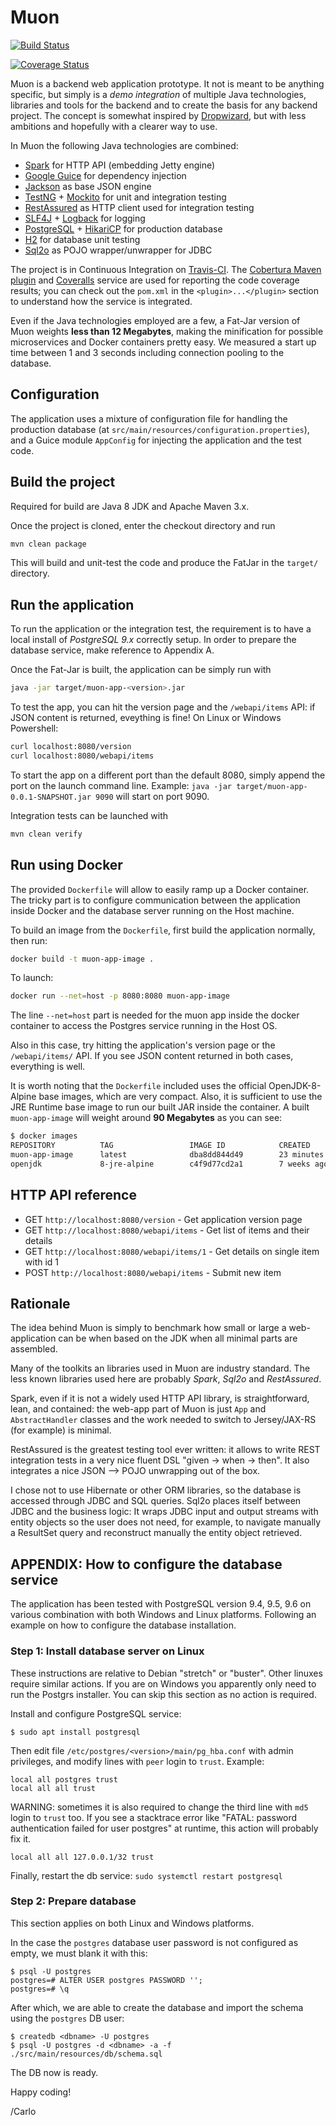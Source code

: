 # Muon

[![Build Status](https://travis-ci.org/carlomorelli/muon-app.svg?branch=master)](https://travis-ci.org/carlomorelli/muon-app)

[![Coverage Status](https://coveralls.io/repos/github/carlomorelli/muon-app/badge.svg?branch=master)](https://coveralls.io/github/carlomorelli/muon-app?branch=master)

Muon is a backend web application prototype.
It not is meant to be anything specific, but simply is a *demo integration* of multiple Java technologies, libraries and tools for the backend and to create the basis for any backend project.
The concept is somewhat inspired by [Dropwizard](www.dropwizard.io), but with less ambitions and hopefully with a clearer way to use.

In Muon the following Java technologies are combined:

* [Spark](http://sparkjava.com/) for HTTP API (embedding Jetty engine)
* [Google Guice](https://github.com/google/guice) for dependency injection
* [Jackson](https://github.com/FasterXML/jackson) as base JSON engine
* [TestNG](http://testng.org/doc/) + [Mockito](http://site.mockito.org/) for unit and integration testing
* [RestAssured](http://rest-assured.io/) as HTTP client used for integration testing
* [SLF4J](https://www.slf4j.org/) + [Logback](https://logback.qos.ch/) for logging
* [PostgreSQL](https://jdbc.postgresql.org/) + [HikariCP](https://github.com/brettwooldridge/HikariCP) for production database
* [H2](http://www.h2database.com/html/main.html) for database unit testing
* [Sql2o](http://www.sql2o.org/) as POJO wrapper/unwrapper for JDBC 

The project is in Continuous Integration on [Travis-CI](https://travis-ci.org/carlomorelli/project-muon).
The [Cobertura Maven plugin](http://www.mojohaus.org/cobertura-maven-plugin/) and [Coveralls](https://coveralls.io/github/carlomorelli/project-muon) service are used for reporting the code coverage results; you can check out the `pom.xml` in the `<plugin>...</plugin>` section to understand how the service is integrated.

Even if the Java technologies employed are a few, a Fat-Jar version of Muon weights **less than 12 Megabytes**, making the minification for possible microservices and Docker containers pretty easy. We measured a start up time between 1 and 3 seconds including connection pooling to the database.

## Configuration
The application uses a mixture of configuration file for handling the production database (at `src/main/resources/configuration.properties`), and a Guice module `AppConfig` for injecting the application and the test code.

## Build the project
Required for build are Java 8 JDK and Apache Maven 3.x.

Once the project is cloned, enter the checkout directory and run 
```bash
mvn clean package
```
This will build and unit-test the code and produce the FatJar in the `target/` directory. 

## Run the application
To run the application or the integration test, the requirement is to have a local install of *PostgreSQL 9.x* correctly setup. In order to prepare the database service, make reference to Appendix A.

Once the Fat-Jar is built, the application can be simply run with
```bash
java -jar target/muon-app-<version>.jar
```
To test the app, you can hit the version page and the `/webapi/items` API: if JSON content is returned, eveything is fine! On Linux or Windows Powershell:
```bash
curl localhost:8080/version
curl localhost:8080/webapi/items
```
To start the app on a different port than the default 8080, simply append the port on the launch command line. Example: `java -jar target/muon-app-0.0.1-SNAPSHOT.jar 9090` will start on port 9090.

Integration tests can be launched with 
```bash
mvn clean verify
```


## Run using Docker
The provided `Dockerfile` will allow to easily ramp up a Docker container. The tricky part is to configure communication between the application inside Docker and the database server running on the Host machine.

To build an image from the `Dockerfile`, first build the application normally, then run:
```bash
docker build -t muon-app-image .
```
To launch:
```bash
docker run --net=host -p 8080:8080 muon-app-image
```
The line `--net=host` part is needed for the muon app inside the docker container to access the Postgres service running in the Host OS.

Also in this case, try hitting the application's version page or the `/webapi/items/` API. If you see JSON content returned in both cases, everything is well. 

It is worth noting that the `Dockerfile` included uses the official OpenJDK-8-Alpine base images, which are very compact. Also, it is sufficient to use the JRE Runtime base image to run our built JAR inside the container. A built `muon-app-image` will weight around **90 Megabytes** as you can see:
```bash 
$ docker images
REPOSITORY          TAG                 IMAGE ID            CREATED             SIZE
muon-app-image      latest              dba8dd844d49        23 minutes ago      92MB
openjdk             8-jre-alpine        c4f9d77cd2a1        7 weeks ago         81.4MB
```

 
## HTTP API reference
* GET `http://localhost:8080/version` - Get application version page
* GET `http://localhost:8080/webapi/items` - Get list of items and their details
* GET `http://localhost:8080/webapi/items/1` - Get details on single item with id 1
* POST `http://localhost:8080/webapi/items` - Submit new item


## Rationale
The idea behind Muon is simply to benchmark how small or large a web-application can be when based on the JDK when all minimal parts are assembled.

Many of the toolkits an libraries used in Muon are industry standard. The less known libraries used here are probably *Spark*, *Sql2o* and *RestAssured*.

Spark, even if it is not a widely used HTTP API library, is straightforward, lean, and contained: the web-app part of Muon is just `App` and `AbstractHandler` classes and the work needed to switch to Jersey/JAX-RS (for example) is minimal.

RestAssured is the greatest testing tool ever written: it allows to write REST integration tests in a very nice fluent DSL "given -> when -> then". It also integrates a nice JSON --> POJO unwrapping out of the box.

I chose not to use Hibernate or other ORM libraries, so the database is accessed through JDBC and SQL queries. Sql2o places itself between JDBC and the business logic: It wraps JDBC input and output streams with entity objects so the user does not need, for example, to navigate manually a ResultSet query and reconstruct manually the entity object retrieved. 


## APPENDIX: How to configure the database service

The application has been tested with PostgreSQL version 9.4, 9.5, 9.6 on various combination with both Windows and Linux platforms. Following an example on how to configure the database installation.

### Step 1: Install database server on Linux
These instructions are relative to Debian "stretch" or "buster". Other linuxes require similar actions. If you are on Windows you apparently only need to run the Postgrs installer. You can skip this section as no action is required.

Install and configure PostgreSQL service:
```
$ sudo apt install postgresql
```
Then edit file `/etc/postgres/<version>/main/pg_hba.conf` with admin privileges, and modify lines with `peer` login to `trust`.
Example:
```
local all postgres trust
local all all trust
```
WARNING: sometimes it is also required to change the third line with `md5` login to `trust` too. If you see a stacktrace error like "FATAL: password authentication failed for user postgres" at runtime, this action will probably fix it.
```
local all all 127.0.0.1/32 trust
```
Finally, restart the db service: `sudo systemctl restart postgresql`

### Step 2: Prepare database
This section applies on both Linux and Windows platforms.

In the case the `postgres` database user password is not configured as empty, we must blank it with this: 
```
$ psql -U postgres
postgres=# ALTER USER postgres PASSWORD '';
postgres=# \q
```
After which, we are able to create the database and import the schema using the `postgres` DB user:
```
$ createdb <dbname> -U postgres
$ psql -U postgres -d <dbname> -a -f ./src/main/resources/db/schema.sql
```
The DB now is ready.



Happy coding!

/Carlo


